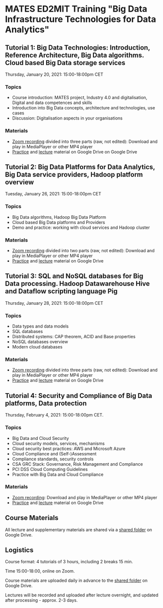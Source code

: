 # MATES ED2MIT Training "Big Data Infrastructure Technologies for Data Analytics"

## Tutorial 1: Big Data Technologies: Introduction, Reference Architecture, Big Data algorithms. Cloud based Big Data storage services

Thursday, January 20, 2021: 15:00-18:00pm CET

### Topics

* Course introduction: MATES project, Industry 4.0 and digitalisation, Digital and data competences and skills 
* Introduction into Big Data concepts, architecture and technologies, use cases
* Discussion: Digitalisation aspects in your organisations

### Materials

* [Zoom recording](https://surfdrive.surf.nl/files/index.php/s/t5WLTsVcylKkHhh) divided into three parts (raw, not edited): Download and play in MediaPlayer or other MP4 player 
* [Practice](https://drive.google.com/drive/folders/1nErUW2mcWumnCwzleofrcTF-BIzJVwZT?usp=sharing) and [lecture](https://drive.google.com/drive/u/1/folders/1su2P7NqDF24MJKnfMqtREseK4iH5HWxY) material on Google Drive on Google Drive

## Tutorial 2: Big Data Platforms for Data Analytics, Big Data service providers, Hadoop platform overview

Tuesday, January 26, 2021: 15:00-18:00pm CET 

### Topics 

* Big Data algorithms, Hadoop Big Data Platform
* Cloud based Big Data platforms and Providers
* Demo and practice: working with cloud services and Hadoop cluster

### Materials

* [Zoom recording](https://surfdrive.surf.nl/files/index.php/s/t5WLTsVcylKkHhh) divided into two parts (raw, not edited): Download and play in MediaPlayer or other MP4 player 
* [Practice](https://drive.google.com/drive/folders/1YyDmRquZaekFvtIBA7MMt7ZjS-9H1wA8?usp=sharing) and [lecture](https://drive.google.com/drive/u/1/folders/1su2P7NqDF24MJKnfMqtREseK4iH5HWxY) material on Google Drive

## Tutorial 3: SQL and NoSQL databases for Big Data processing. Hadoop Datawarehouse Hive and Dataflow scripting language Pig

Thursday, January 28, 2021: 15:00-18:00pm CET

### Topics

* Data types and data models
* SQL databases
* Distributed systems: CAP theorem, ACID and Base properties
* NoSQL databases overview
* Modern cloud databases

### Materials

* [Zoom recording](https://surfdrive.surf.nl/files/index.php/s/t5WLTsVcylKkHhh) divided into three parts (raw, not edited): Download and play in MediaPlayer or other MP4 player 
* [Practice](https://drive.google.com/drive/folders/11DGsGFPI4aLP1VMIP2juIektv9GXgxvk?usp=sharing) and [lecture](https://drive.google.com/drive/u/1/folders/1su2P7NqDF24MJKnfMqtREseK4iH5HWxY) material on Google Drive 


## Tutorial 4: Security and Compliance of Big Data platforms, Data protection

Thursday, February 4, 2021: 15:00-18:00pm CET.

### Topics 

* Big Data and Cloud Security
* Cloud security models, services, mechanisms
* Cloud security best practices: AWS and Microsoft Azure
* Cloud Compliance and (Self-)Assessment
* Compliance standards, security controls
* CSA GRC Stack: Governance, Risk Management and Compliance
* PCI DSS Cloud Computing Guidelines
* Practice with Big Data and Cloud Compliance

### Materials

* [Zoom recording](https://surfdrive.surf.nl/files/index.php/s/t5WLTsVcylKkHhh): Download and play in MediaPlayer or other MP4 player 
* [Practice](https://drive.google.com/drive/folders/1loRxIhcHsN_1Fi_Xd1lZ2AkRvE4Nz51c?usp=sharing) and [lecture](https://drive.google.com/drive/u/1/folders/1su2P7NqDF24MJKnfMqtREseK4iH5HWxY) material on Google Drive 

## Course Materials

All lecture and supplementary materials are shared via a [shared folder](https://drive.google.com/drive/folders/1su2P7NqDF24MJKnfMqtREseK4iH5HWxY?usp=sharing) on Google Drive. 


## Logistics
Course format: 4 tutorials of 3 hours, including 2 breaks 15 min.

Time 15:00-18:00, online on Zoom.

Course materials are uploaded daily in advance to the [shared folder](https://drive.google.com/drive/folders/1su2P7NqDF24MJKnfMqtREseK4iH5HWxY?usp=sharing) on Google Drive.

Lectures will be recorded and uploaded after lecture overnight, and updated after processing - approx. 2-3 days. 

